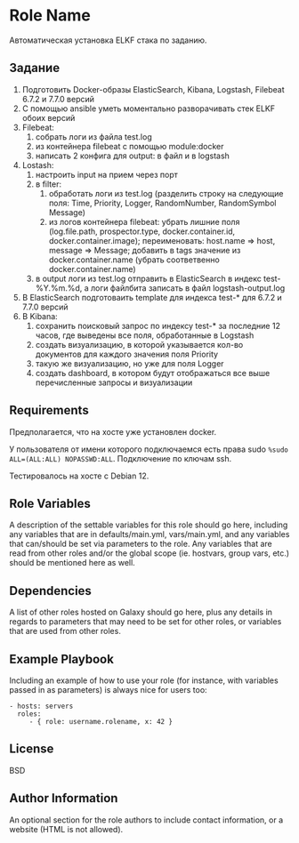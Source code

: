 Role Name
=========

Автоматическая установка ELKF стака по заданию.

Задание
-------

1. Подготовить Docker-образы ElasticSearch, Kibana, Logstash, Filebeat 6.7.2 и 7.7.0 версий
2. С помощью ansible уметь моментально разворачивать стек ELKF обоих версий
3. Filebeat:
   1. собрать логи из файла test.log
   2. из контейнера filebeat с помощью module:docker
   3. написать 2 конфига для output: в файл и в logstash
4. Lostash:
   1. настроить input на прием через порт
   2. в filter:
      1. обработать логи из test.log (разделить строку на следующие поля: Time, Priority, Logger, RandomNumber, RandomSymbol Message)
      2. из логов контейнера filebeat: убрать лишние поля (log.file.path, prospector.type, docker.container.id, docker.container.image); переименовать: host.name => host, message => Message; добавить в tags значение из docker.container.name (убрать соответвенно docker.container.name)
   3. в output логи из test.log отправить в ElasticSearch в индекс test-%Y.%m.%d, а логи файлбита записать в файл logstash-output.log
5. В ElasticSearch подготоваить template для индекса test-* для 6.7.2 и 7.7.0 версий
6. В Kibana:
   1. сохранить поисковый запрос по индексу test-* за последние 12 часов, где выведены все поля, обработанные в Logstash
   2. создать визуализацию, в которой указывается кол-во документов для каждого значения поля Priority
   3. такую же визуализацию, но уже для поля Logger
   4. создать dashboard, в котором будут отображаться все выше перечисленные запросы и визуализации


Requirements
------------

Предполагается, что на хосте уже установлен docker.

У пользователя от имени которого подключаемся есть права sudo `%sudo   ALL=(ALL:ALL) NOPASSWD:ALL`. Подключение по ключам ssh.

Тестировалось на хосте с Debian 12.

Role Variables
--------------

A description of the settable variables for this role should go here, including any variables that are in defaults/main.yml, vars/main.yml, and any variables that can/should be set via parameters to the role. Any variables that are read from other roles and/or the global scope (ie. hostvars, group vars, etc.) should be mentioned here as well.

Dependencies
------------

A list of other roles hosted on Galaxy should go here, plus any details in regards to parameters that may need to be set for other roles, or variables that are used from other roles.

Example Playbook
----------------

Including an example of how to use your role (for instance, with variables passed in as parameters) is always nice for users too:

    - hosts: servers
      roles:
         - { role: username.rolename, x: 42 }

License
-------

BSD

Author Information
------------------

An optional section for the role authors to include contact information, or a website (HTML is not allowed).
